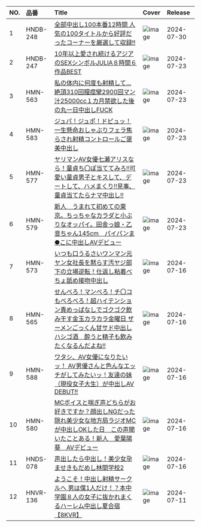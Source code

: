 |NO.|品番|Title|Cover|Release|
|:---|:---|:---|:---|:---|
1|HNDB-248|[全部中出し100本番12時間 人気の100タイトルから好評だったコーナーを厳選して収録!!](https://www.avmoive.top/index.php/archives/57342/)|![image](https://cdn.up-timely.com/image/25/content/74762/vhqSxXiJnLUchTHvhQuhjIpoXm5pa6Io7FGeT8ho.jpg)|2024-07-30
2|HNDB-247|[10年以上愛され続けるアジアのSEXシンボルJULIA８時間６作品BEST](https://www.avmoive.top/index.php/archives/58258/)|![image](https://cdn.up-timely.com/image/25/content/74761/To10bwtdS8AwyFZ4JAi7ctivvLuwLkmqedpDxoBQ.jpg)|2024-07-23
3|HMN-563|[私の体内に何度も射精して…絶頂310回膣痙攣2900回マン汁25000cc１カ月禁欲した後の丸一日中出しFUCK](https://www.avmoive.top/index.php/archives/58257/)|![image](https://cdn.up-timely.com/image/25/content/74757/IJ5wApvUABOzbxq2TmmZqPtNlaoJ4450FpF6PKvj.jpg)|2024-07-23
4|HMN-583|[ジュパ！ジュポ！ドピュッ！一生懸命おしゃぶりフェラ焦らされ射精コントロールご褒美中出し](https://www.avmoive.top/index.php/archives/58256/)|![image](https://cdn.up-timely.com/image/25/content/74760/MqE7eReO9u17VAAteouigKbRR1gmb28zURD7o4Hu.jpg)|2024-07-23
5|HMN-577|[ヤリマンAV女優七瀬アリスなら！童貞ち〇ぽ当ててみろ!!可愛い童貞男子とキスして、デートして、ハメまくり!!見事、童貞当てたらナマ中出し!!](https://www.avmoive.top/index.php/archives/58255/)|![image](https://cdn.up-timely.com/image/25/content/74758/zAy1fsmUUgqZAyvyRIhFkiutYgLPKw4KElSK3mNM.jpg)|2024-07-23
6|HMN-579|[新人　うまれて初めての東京。ちっちゃなカラダと小ぶりなオッパイ。田舎っ娘・乙音ちゃん145cm　パイパンま●こに中出しAVデビュー](https://www.avmoive.top/index.php/archives/58254/)|![image](https://cdn.up-timely.com/image/25/content/74759/050dFdgd3s0KO5IZ7SFhXfTHR5ofD3WxtBSwMWXS.jpg)|2024-07-23
7|HMN-573|[いつも口うるさいワンマン元ヤン女社長を黙らす汚ヤジ部下の立場逆転！仕返し粘着べちょ舐め接吻中出し](https://www.avmoive.top/index.php/archives/57303/)|![image](https://cdn.up-timely.com/image/25/content/74618/JgvpIws5xXsOUDzWw4PIHRGeUxTce2R06tMGWcQ2.jpg)|2024-07-16
8|HMN-565|[せんべろ！マンべろ！チ〇コもべろべろ！超ハイテンション責めっぱなしでゴクゴク飲み干す金玉カラカラ金曜日 ザーメンごっくん甘サド中出しハシゴ酒　酔うと精子も飲みたくなるんだよね!!](https://www.avmoive.top/index.php/archives/57302/)|![image](https://cdn.up-timely.com/image/25/content/74614/ZbGT2H34zk6OlInj21QH8gJow9wo4dw0FSJZbaaG.jpg)|2024-07-16
9|HMN-588|[ワタシ、AV女優になりたいッ！ AV男優さんと色んなエッチがしてみたいッ！友達の妹（現役女子大生）が中出しAV DEBUT!!](https://www.avmoive.top/index.php/archives/57301/)|![image](https://cdn.up-timely.com/image/25/content/74617/6NLYRoKtlcAWs8hLXViKGKHfPq0jPXX9RVJj5Im6.jpg)|2024-07-16
10|HMN-580|[MCボイスと喘ぎ声どちらがお好きですか？顔出しNGだった隠れ美少女な地方局ラジオMCが中出しOKした日　この声聞いたことある！新人　愛葉陽葵　AVデビュー](https://www.avmoive.top/index.php/archives/57300/)|![image](https://cdn.up-timely.com/image/25/content/74616/wepEgTfJcdDqlt5pLTlNZjqk8sjmCf3ZlNXoDRlo.jpg)|2024-07-16
11|HNDS-078|[声出したら中出し！美少女孕ませきもだめし林間学校2](https://www.avmoive.top/index.php/archives/57299/)|![image](https://cdn.up-timely.com/image/25/content/74615/LFjtkCbhML2Hb7wdjypG2mgjjk8t3UZrS04CAG0l.jpg)|2024-07-16
12|HNVR-136|[ようこそ！中出し射精サークルへ 男は僕1人だけ！？本中学園８人の女子に抜かれまくるハーレム中出し夏合宿【8KVR】](https://www.avmoive.top/index.php/archives/57677/)|![image](https://cdn.up-timely.com/image/25/content/74422/s70lxGlZvM2qh8lYv4QwnX1udRrTfHDLfspWKnVn.jpg)|2024-07-11